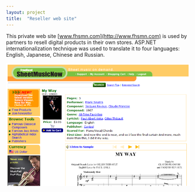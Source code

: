 ```yaml
---
layout: project
title:  "Reseller web site"
---
```


This private web site [www.fhsmn.com](http://www.fhsmn.com) is used by partners to resell digital products in their own stores. ASP.NET internationalization technique was used to translate it to four languages: English, Japanese, Chinese and Russian.

<img src='/image/projects/reseller_web_site.png' title='Reseller web site' class='isMax100PercentWide hasBorderShade90'>